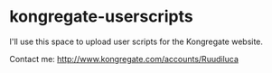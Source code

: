 # kongregate-userscripts

I'll use this space to upload user scripts for the Kongregate website. 

Contact me:
http://www.kongregate.com/accounts/Ruudiluca

